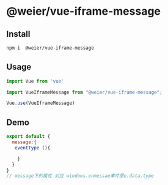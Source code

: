 # @weier/vue-iframe-message  


## Install

```sh
npm i  @weier/vue-iframe-message
```
## Usage

```js
import Vue from 'vue'

import VueIframeMessage from "@weier/vue-iframe-message";

Vue.use(VueIframeMessage)
```
## Demo

```js
export default {
  message:{
   eventType (){

    }
  }
}
// message下的属性 对应 windows.onmessae事件里e.data.type
```
 

 

